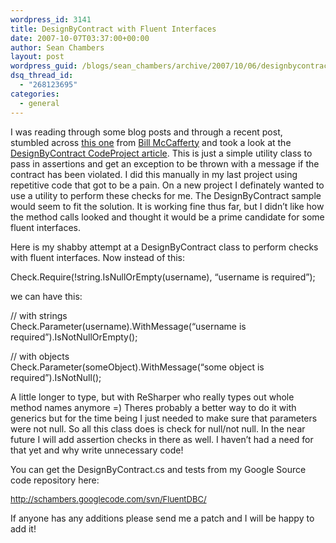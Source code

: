 ```yaml
---
wordpress_id: 3141
title: DesignByContract with Fluent Interfaces
date: 2007-10-07T03:37:00+00:00
author: Sean Chambers
layout: post
wordpress_guid: /blogs/sean_chambers/archive/2007/10/06/designbycontract-with-fluent-interfaces.aspx
dsq_thread_id:
  - "268123695"
categories:
  - general
---
```

I was reading through some&nbsp;blog posts and through a recent post, stumbled&nbsp;across <a target="_blank" href="http://devlicio.us/blogs/billy_mccafferty/archive/2006/09/22/Design-by-Contract_3A00_-A-Practical-Introduction.aspx">this one</a>&nbsp;from <a target="_blank" href="http://devlicio.us/blogs/billy_mccafferty/default.aspx">Bill McCafferty</a>&nbsp;and took a look at the <a target="_blank" href="http://www.codeproject.com/csharp/designbycontract.asp">DesignByContract CodeProject article</a>. This is just a simple utility class to pass in assertions and get an exception to be thrown with a message if the contract has been violated. I did this manually in my last project using repetitive code that got to be a pain. On a new project I definately wanted to use a utility to perform these checks for me. The DesignByContract sample would seem to fit the solution. It is working fine thus far, but I didn&#8217;t like how the method calls looked and thought it would be a prime candidate for some fluent interfaces.

Here is my shabby attempt at a DesignByContract class to perform checks with fluent interfaces. Now instead of this:

Check.Require(!string.IsNullOrEmpty(username), &#8220;username is required&#8221;);

we can have this:

// with strings  
Check.Parameter(username).WithMessage(&#8220;username is required&#8221;).IsNotNullOrEmpty();

// with objects  
Check.Parameter(someObject).WithMessage(&#8220;some object is required&#8221;).IsNotNull();

A little longer to type, but with ReSharper&nbsp;who really types out whole method names anymore =) Theres probably a better way to do it with generics but for the time being I just needed to make sure that parameters were not null. So all this class does is check for null/not null. In the near future I will add assertion checks in there as well. I haven&#8217;t had a need for that yet and why write unnecessary code!

You can get the DesignByContract.cs and tests from my Google Source code repository here:

<span style="color: #808080;font-size: small"><a href="http://schambers.googlecode.com/svn/FluentDBC/">http://schambers.googlecode.com/svn/FluentDBC/</a></span>

If anyone has any additions please send me a patch and I will be happy to add it!<span style="font-size: small"></span>

<span style="font-size: small"></span>